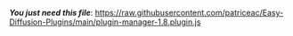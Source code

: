 ***You just need this file***: https://raw.githubusercontent.com/patriceac/Easy-Diffusion-Plugins/main/plugin-manager-1.8.plugin.js
